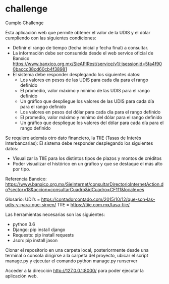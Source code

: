 # challenge
Cumplo Challenge

Ésta aplicación web que permite obtener el valor de la UDIS y el dólar cumpliendo con las siguientes condiciones:
- Definir el rango de tiempo (fecha inicial y fecha final) a consultar.
- La información debe ser consumida desde el web service oficial de Banxico
https://www.banxico.org.mx/SieAPIRest/service/v1/;jsessionid=5fa4f900baccc38cd60cb4f38981
- El sistema debe responder desplegando los siguientes datos:
  * Los valores en pesos de las UDIS para cada día para el rango definido
  * El promedio, valor máximo y mínimo de las UDIS para el rango definido
  * Un gráfico que despliegue los valores de las UDIS para cada día para el
  rango definido
  * Los valores en pesos del dólar para cada día para el rango definido
  * El promedio, valor máximo y mínimo del dólar para el rango definido
  * Un gráfico que despliegue los valores del dólar para cada día para el rango
  definido

Se requiere además otro dato financiero, la TIIE (Tasas de Interés Interbancarias):
El sistema debe responder desplegando los siguientes datos:
- Visualizar la TIIE para los distintos tipos de plazos y montos de créditos
- Poder visualizar el histórico en un gráfico y que se destaque el más alto por
tipo.

Referencia Banxico:
https://www.banxico.org.mx/SieInternet/consultarDirectorioInternetAction.do?sector=18&accion=consultarCuadro&idCuadro=CF111&locale=es

Glosario:
UDI’s = https://contadorcontado.com/2015/10/12/que-son-las-udis-y-para-que-sirven/
TIIE = https://tiie.com.mx/tasa-tiie/

Las herramientas necesarias son las siguientes:
- python 3.6
- Django:   pip install django
- Requests: pip install requests
- Json:     pip install jason

Clonar el repositorio en una carpeta local, posteriormente desde una terminal o consola 
dirigirse a la carpeta del proyecto, ubicar el script manage.py y ejecutar el comando
python manage.py runserver

Acceder a la dirección http://127.0.0.1:8000/ para poder ejecutar la aplicación web.
